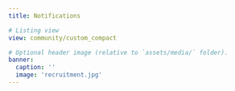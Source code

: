 ```yaml
---
title: Notifications

# Listing view
view: community/custom_compact

# Optional header image (relative to `assets/media/` folder).
banner:
  caption: ''
  image: 'recruitment.jpg'
---
```

